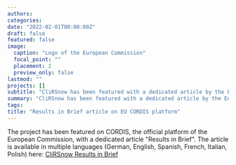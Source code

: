 ```yaml
---
authors:
categories:
date: "2022-02-01T00:00:00Z"
draft: false
featured: false
image:
  caption: "Logo of the European Commission"
  focal_point: ""
  placement: 2
  preview_only: false
lastmod: ""
projects: []
subtitle: "CliRSnow has been featured with a dedicated article by the European Commission"
summary: "CliRSnow has been featured with a dedicated article by the European Commission"
tags:
title: "Results in Brief article on EU CORDIS platform"
---
```


The project has been featured on CORDIS, the official platform of the European Commission, with a dedicated article "Results in Brief". The article is available in multiple languages (German, English, Spanish, French, Italian, Polish) here: [CliRSnow Results in Brief](https://cordis.europa.eu/article/id/435670-satellite-data-strengthens-alpine-climate-modelling)




